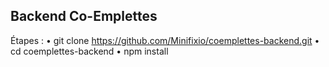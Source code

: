 ## Backend Co-Emplettes

Étapes :
• git clone https://github.com/Minifixio/coemplettes-backend.git
• cd coemplettes-backend
• npm install
